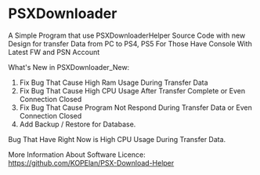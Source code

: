 # PSXDownloader
A Simple Program that use PSXDownloaderHelper Source Code with new Design for transfer Data from PC to PS4, PS5 For Those Have Console With Latest FW and PSN Account

What's New in PSXDownloader_New:
1. Fix Bug That Cause High Ram Usage During Transfer Data
2. Fix Bug That Cause High CPU Usage After Transfer Complete or Even Connection Closed
3. Fix Bug That Cause Program Not Respond During Transfer Data or Even Connection Closed
4. Add Backup / Restore for Database.

Bug That Have Right Now is High CPU Usage During Transfer Data.

More Information About Software Licence:
https://github.com/KOPElan/PSX-Download-Helper